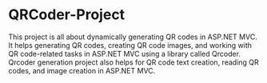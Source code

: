 # QRCoder-Project
This project is all about dynamically generating QR codes in ASP.NET MVC. It helps generating QR codes,  creating QR code images, and working with QR code-related tasks in ASP.NET MVC using a library called  Qrcoder.  Qrcoder generation project also helps for QR code text creation, reading QR codes, and image creation in  ASP.NET MVC. 
